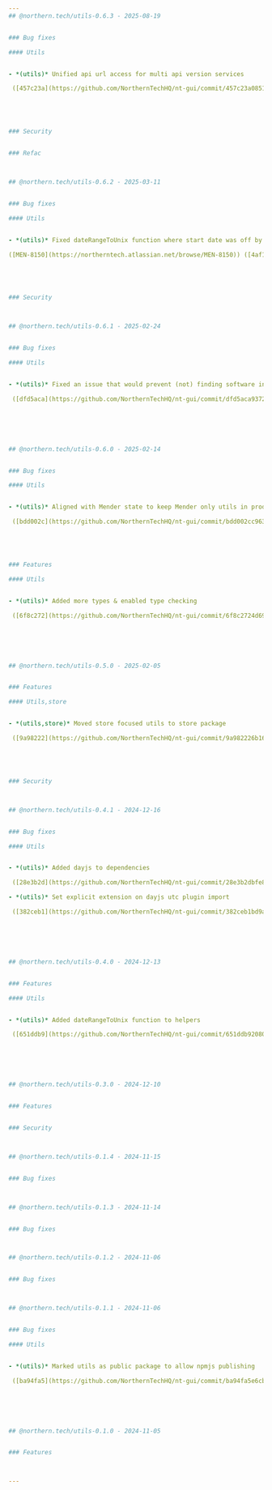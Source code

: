```yaml
---
## @northern.tech/utils-0.6.3 - 2025-08-19


### Bug fixes

#### Utils


- *(utils)* Unified api url access for multi api version services

 ([457c23a](https://github.com/NorthernTechHQ/nt-gui/commit/457c23a08515be4e5a80c02153bd5465e90d8e17))  by @mzedel





### Security


### Refac



## @northern.tech/utils-0.6.2 - 2025-03-11


### Bug fixes

#### Utils


- *(utils)* Fixed dateRangeToUnix function where start date was off by -1 day in some cases

([MEN-8150](https://northerntech.atlassian.net/browse/MEN-8150)) ([4af1f7a](https://github.com/NorthernTechHQ/nt-gui/commit/4af1f7a70a608dddd80c7622117a96d8065d0ef3))  by @aleksandrychev





### Security



## @northern.tech/utils-0.6.1 - 2025-02-24


### Bug fixes

#### Utils


- *(utils)* Fixed an issue that would prevent (not) finding software in an artifact without newer style software

 ([dfd5aca](https://github.com/NorthernTechHQ/nt-gui/commit/dfd5aca9372299a9e4f456e151d4ed0ddec8d194))  by @mzedel






## @northern.tech/utils-0.6.0 - 2025-02-14


### Bug fixes

#### Utils


- *(utils)* Aligned with Mender state to keep Mender only utils in product codebase

 ([bdd002c](https://github.com/NorthernTechHQ/nt-gui/commit/bdd002cc9639b75eea0e2495b13a5b6df7a2af45))  by @mzedel





### Features

#### Utils


- *(utils)* Added more types & enabled type checking

 ([6f8c272](https://github.com/NorthernTechHQ/nt-gui/commit/6f8c2724d695e94dfc92bac67be66cfffb400299))  by @mzedel






## @northern.tech/utils-0.5.0 - 2025-02-05


### Features

#### Utils,store


- *(utils,store)* Moved store focused utils to store package

 ([9a98222](https://github.com/NorthernTechHQ/nt-gui/commit/9a982226b1668632bcbb6be382bb4b2ce8d8fe14))  by @mzedel





### Security



## @northern.tech/utils-0.4.1 - 2024-12-16


### Bug fixes

#### Utils


- *(utils)* Added dayjs to dependencies

 ([28e3b2d](https://github.com/NorthernTechHQ/nt-gui/commit/28e3b2dbfe8ad42bc4b373b1f47ecbb147b6b9b6))  by @aleksandrychev

- *(utils)* Set explicit extension on dayjs utc plugin import

 ([382ceb1](https://github.com/NorthernTechHQ/nt-gui/commit/382ceb1bd9a1bbeff85d9af3aaf77dd1c86798ce))  by @aleksandrychev






## @northern.tech/utils-0.4.0 - 2024-12-13


### Features

#### Utils


- *(utils)* Added dateRangeToUnix function to helpers

 ([651ddb9](https://github.com/NorthernTechHQ/nt-gui/commit/651ddb92080e1ef02e3a7da69b3d8919c1547936))  by @aleksandrychev






## @northern.tech/utils-0.3.0 - 2024-12-10


### Features


### Security



## @northern.tech/utils-0.1.4 - 2024-11-15


### Bug fixes



## @northern.tech/utils-0.1.3 - 2024-11-14


### Bug fixes



## @northern.tech/utils-0.1.2 - 2024-11-06


### Bug fixes



## @northern.tech/utils-0.1.1 - 2024-11-06


### Bug fixes

#### Utils


- *(utils)* Marked utils as public package to allow npmjs publishing

 ([ba94fa5](https://github.com/NorthernTechHQ/nt-gui/commit/ba94fa5e6cb483f3d6d4b6885817b3ea544fc677))  by @mzedel






## @northern.tech/utils-0.1.0 - 2024-11-05


### Features



---
```

